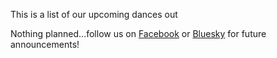 This is a list of our upcoming dances out

<!---
| Date | Event | Location | More Details |
| --- | --- | --- | --- |
--->

Nothing planned...follow us on [Facebook](https://www.facebook.com/restlesssolesappalachian/) or [Bluesky](https://bsky.app/profile/restless-soles.bsky.social) for future announcements!